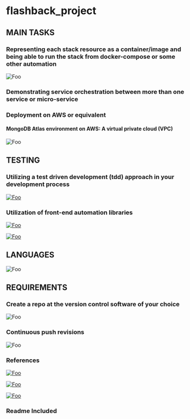 # flashback_project

## MAIN TASKS

### Representing each stack resource as a container/image and being able to run the stack from docker-compose or some other automation

![Foo](https://drive.google.com/uc?export=view&id=1yf0zEfsve3ZSlKPtw1It4dZNpUegWXHL)

### Demonstrating service orchestration between more than one service or micro-service

### Deployment on AWS or equivalent

#### MongoDB Atlas environment on AWS: A virtual private cloud (VPC)

![Foo](https://drive.google.com/uc?export=view&id=1Z0Ixs88hZ1oYXj5yZGiMCRyS-7gtMbFr)

## TESTING

### Utilizing a test driven development (tdd) approach in your development process

[![Foo](https://drive.google.com/uc?export=view&id=1WFxkLooLDQcHjJuojSdZ4JiVs7FIU5zE)](https://stackoverflow.com/questions/59337090/what-part-of-mern-stack-app-should-be-tested)

### Utilization of front-end automation libraries 

[![Foo](https://drive.google.com/uc?export=view&id=1Y78p_BaL42nNt_eTl4eJoWN7VCR0Wt3F)](https://jestjs.io/docs/tutorial-react)

[![Foo](https://drive.google.com/uc?export=view&id=1ebl-2-OEtgb9o3hG32Id8T0ovIpD71Fd)](https://github.com/mochajs/mocha)

## LANGUAGES

![Foo](https://drive.google.com/uc?export=view&id=1Cu_f515vVbk1Muk8GzKGSuKVHDYqJtve)

## REQUIREMENTS

### Create a repo at the version control software of your choice

![Foo](https://drive.google.com/uc?export=view&id=14ST2J04TIFhR7CTVOJ9x-2tjoHA7KHNk)

### Continuous push revisions 

![Foo](https://drive.google.com/uc?export=view&id=1nQjMXUgE0Ao-iC4JpSIr91h52TqGkHnu)

### References

[![Foo](https://drive.google.com/uc?export=view&id=1YzJNrFbmzOFL-nGC9hJG3-swF2cPZjyO)](https://medium.com/mozilla-club-bbsr/dockerizing-a-mern-stack-web-application-ebf78babf136)

[![Foo](https://drive.google.com/uc?export=view&id=1up2kVGqibceXdxGeISVrrndTO1TWAvSS)](https://www.youtube.com/watch?v=DftsReyhz2Q)

[![Foo](https://drive.google.com/uc?export=view&id=1up2kVGqibceXdxGeISVrrndTO1TWAvSS)](https://www.youtube.com/watch?v=7CqJlxBYj-M)

### Readme Included
